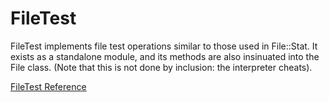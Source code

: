 # FileTest

FileTest implements file test operations similar to those used in File::Stat.
It exists as a standalone module, and its methods are also insinuated into the
File class. (Note that this is not done by inclusion: the interpreter cheats).

[FileTest Reference](https://ruby-doc.org/core-2.7.0/FileTest.html)
